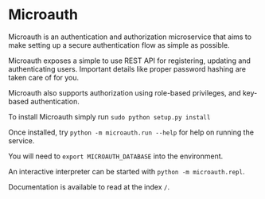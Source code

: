 # Microauth

Microauth is an authentication and authorization microservice that aims to make
setting up a secure authentication flow as simple as possible.

Microauth exposes a simple to use REST API for registering, updating and
authenticating users.
Important details like proper password hashing are taken care of for you.

Microauth also supports authorization using role-based privileges, and key-based
authentication.

To install Microauth simply run `sudo python setup.py install`

Once installed, try `python -m microauth.run --help` for help on running the service.

You will need to `export MICROAUTH_DATABASE` into the environment.

An interactive interpreter can be started with `python -m microauth.repl`.

Documentation is available to read at the index `/`.

